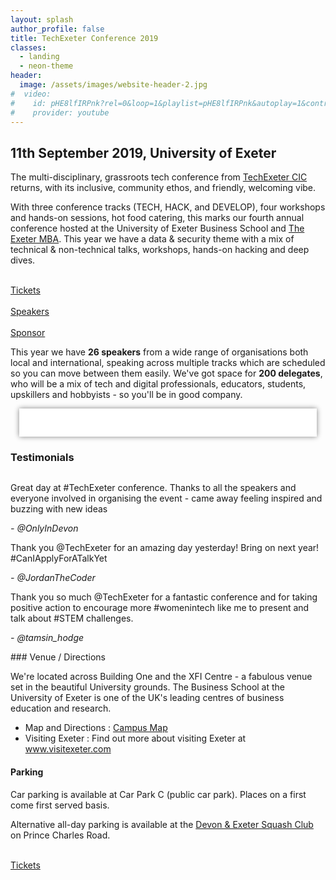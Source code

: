 ```yaml
---
layout: splash
author_profile: false
title: TechExeter Conference 2019 
classes:
  - landing
  - neon-theme
header:
  image: /assets/images/website-header-2.jpg
#  video:
#    id: pHE8lfIRPnk?rel=0&loop=1&playlist=pHE8lfIRPnk&autoplay=1&controls=0&showinfo=0&iv_load_policy=3&modestbranding=1&wmode=transparent&playsinline=1&disablekb=1&enablejsapi=1
#    provider: youtube
---
```


## 11th September 2019, University of Exeter
The multi-disciplinary, grassroots tech conference from <a href="/about">TechExeter CIC</a> returns, with its inclusive, community ethos, and friendly, welcoming vibe.

<div class="hacker">
  <div class="container">
  <div id="hackertext" class="text"></div>
  </div>
</div>

With three conference tracks (TECH, HACK, and DEVELOP), four workshops and hands-on sessions, hot food catering, this marks our fourth annual conference hosted at the University of Exeter Business School and <a href="https://business-school.exeter.ac.uk/study/masters/mba/">The Exeter MBA</a>.  This year we have a data &amp; security theme with a mix of technical &amp; non-technical talks, workshops, hands-on hacking and deep dives.


<div class="action-buttons">
  <div class="action-button">
    <a href="/tickets" class="btn btn--primary btn--x-large"><i class="fas fa-ticket-alt"></i><br/>Tickets</a>
  </div>
  <div class="action-button">
    <a href="/speakers" class="btn btn--primary btn--x-large" ><i class="fas fa-user"></i><br/>Speakers</a>
  </div>
  <div class="action-button">
    <a href="/sponsor" class="btn btn--primary btn--x-large"><i class="fas fa-ribbon"></i><br/>Sponsor</a>
  </div>
</div>

<script>

  const phrases = [
    '11th September 2019',
    'TECH',
    'HACK',
    'DEVELOP',
    '',
    'Neo, there\'s a difference',
    'between knowing the path',
    'and walking the path',
    '',
  ]
  
  const el = document.querySelector('#hackertext')
  const fx = new TextScramble(el)
  
  let counter = 0
  const next = () => {
    fx.setText(phrases[counter]).then(() => {
      setTimeout(next, 1000)
    })
    counter = (counter + 1) % phrases.length
  }
  
  next()
</script>


This year we have <strong>26 speakers</strong> from a wide range of organisations both local and international, speaking across multiple tracks which are scheduled so you can move between them easily. We've got space for <strong>200 delegates</strong>, who will be a mix of tech and digital professionals, educators, students, upskillers and hobbyists - so you'll be in good company.

<div style="background:#fff; padding:1em; margin:1em;box-shadow: gray 0px 0px 8px;margin-bottom:1em;" class="grid-4col">
  <img src="/assets/images/company-logos/3b-data-security-white.gif" class="el-image" alt=""/>        
  <img src="/assets/images/company-logos/adarga-white.gif" class="el-image" alt=""/>       
  <img src="/assets/images/company-logos/food-standards-agency.gif" class="el-image" alt=""/>     
  <img src="/assets/images/company-logos/hacker-house-white.gif" class="el-image" alt=""/>        
  <img src="/assets/images/company-logos/ibm.gif" class="el-image" alt=""/>        
  <img src="/assets/images/company-logos/krowdthink-white.gif" class="el-image" alt=""/>       
  <img src="/assets/images/company-logos/ncc-group.gif" class="el-image" alt=""/>        
  <img src="/assets/images/company-logos/nexus-mods-white.gif" class="el-image" alt=""/>        
  <img src="/assets/images/company-logos/regional-cyber-crime-unit-white.gif" class="el-image" alt=""/>        
  <img src="/assets/images/company-logos/securious-white.gif" class="el-image" alt=""/> 
  <img src="/assets/images/company-logos/software-solved-white.gif" class="el-image" alt=""/>        
  <img src="/assets/images/company-logos/source-code-control-white.gif" class="el-image" alt=""/>        
  <img src="/assets/images/company-logos/sparx.gif" class="el-image" alt=""/>        
  <img src="/assets/images/company-logos/spirent.gif" class="el-image" alt=""/>        
  <img src="/assets/images/company-logos/story-stream-white.gif" class="el-image" alt=""/>     
  <img src="/assets/images/company-logos/tech-nation-white.gif" class="el-image" alt=""/>     
  <img src="/assets/images/company-logos/titania.gif" class="el-image" alt=""/>          
  <img src="/assets/images/company-logos/ukho-white.gif" class="el-image" alt=""/>       
  <img src="/assets/images/company-logos/uoe-white.gif" class="el-image" alt=""/>       
</div>

### Testimonials

<img src="/assets/images/gathering-1.jpg" class="el-image" alt=""/>     

<div class="grid-3col testimonials">
  <div class="notice--info">
  <p>Great day at #TechExeter conference. Thanks to all the speakers and everyone involved in organising the event - came away feeling inspired and buzzing with new ideas</p>
  <p><em>- @OnlyInDevon</em></p>
  </div>
  <div class="notice--info">
  <p>Thank you @TechExeter for an amazing day yesterday! Bring on next year! #CanIApplyForATalkYet</p>
  <p><em>- @JordanTheCoder</em></p>
  </div>
  <div class="notice--info">
  <p>Thank you so much @TechExeter for a fantastic conference and for taking positive action to encourage more #womenintech like me to present and talk about #STEM challenges.</p>
  <p><em>- @tamsin_hodge</em></p>
  </div>
</div>

<div id="venue"></div>
### Venue / Directions
   

We're located across Building One and the XFI Centre - a fabulous venue set in the beautiful University grounds. The Business School at the University of Exeter is one of the UK's leading centres of business education and research.

* Map and Directions : <a href="/assets/images/campus_map_techexeter.png" target="_blank">Campus Map</a>
* Visiting Exeter : Find out more about visiting Exeter at <a href="https://www.visitexeter.com/" target="_blank" rel="nofollow noopener">www.visitexeter.com</a>

#### Parking

Car parking is available at Car Park C (public car park). Places on a first come first served basis. 

Alternative all-day parking is available at the <a href="https://goo.gl/maps/YmtXn5QaZAka7QtT9" target="_blank" rel="nofollow noopener">Devon & Exeter Squash Club</a> on Prince Charles Road.

<div class="action-buttons">
  <div class="action-button">
    <a href="/tickets" class="btn btn--primary btn--x-large"><i class="fas fa-ticket-alt"></i><br/>Tickets</a>
  </div>
</div>
